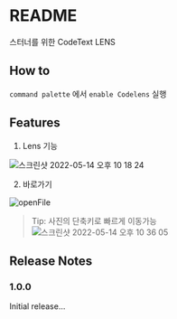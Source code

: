# README

스터너를 위한 CodeText LENS

## How to
`command palette` 에서 `enable Codelens` 실행

## Features

1. Lens 기능

![스크린샷 2022-05-14 오후 10 18 24](https://user-images.githubusercontent.com/49119625/168427459-65ea80ae-7d6f-4b83-9209-a3a7d4458eb2.png)

2. 바로가기

![openFile](https://user-images.githubusercontent.com/49119625/168428113-ea779a66-0d1b-408f-9958-8df8b2b831d3.gif)

> Tip: 사진의 단축키로 빠르게 이동가능
![스크린샷 2022-05-14 오후 10 36 05](https://user-images.githubusercontent.com/49119625/168428131-7193f535-fa70-4f16-9dd3-7d2d87b88e87.png)


## Release Notes

### 1.0.0

Initial release...

